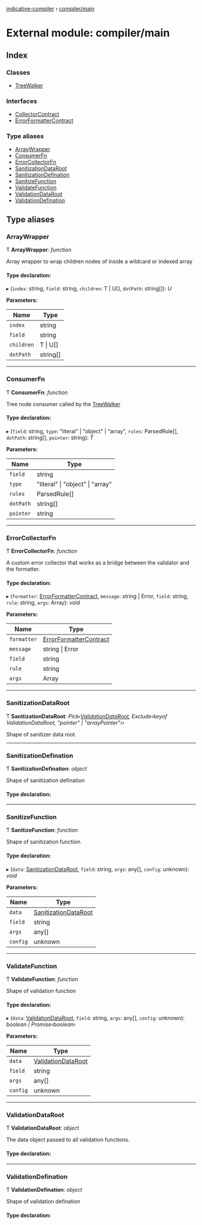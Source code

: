[indicative-compiler](../README.md) › [compiler/main](compiler_main.md)

# External module: compiler/main

## Index

### Classes

* [TreeWalker](../classes/compiler_main.treewalker.md)

### Interfaces

* [CollectorContract](../interfaces/compiler_main.collectorcontract.md)
* [ErrorFormatterContract](../interfaces/compiler_main.errorformattercontract.md)

### Type aliases

* [ArrayWrapper](compiler_main.md#arraywrapper)
* [ConsumerFn](compiler_main.md#consumerfn)
* [ErrorCollectorFn](compiler_main.md#errorcollectorfn)
* [SanitizationDataRoot](compiler_main.md#sanitizationdataroot)
* [SanitizationDefination](compiler_main.md#sanitizationdefination)
* [SanitizeFunction](compiler_main.md#sanitizefunction)
* [ValidateFunction](compiler_main.md#validatefunction)
* [ValidationDataRoot](compiler_main.md#validationdataroot)
* [ValidationDefination](compiler_main.md#validationdefination)

## Type aliases

###  ArrayWrapper

Ƭ **ArrayWrapper**: *function*

Array wrapper to wrap children nodes of inside a wildcard
or indexed array

#### Type declaration:

▸ (`index`: string, `field`: string, `children`: T | U[], `dotPath`: string[]): *U*

**Parameters:**

Name | Type |
------ | ------ |
`index` | string |
`field` | string |
`children` | T &#124; U[] |
`dotPath` | string[] |

___

###  ConsumerFn

Ƭ **ConsumerFn**: *function*

Tree node consumer called by the [TreeWalker](../classes/compiler_main.treewalker.md)

#### Type declaration:

▸ (`field`: string, `type`: "literal" | "object" | "array", `rules`: ParsedRule[], `dotPath`: string[], `pointer`: string): *T*

**Parameters:**

Name | Type |
------ | ------ |
`field` | string |
`type` | "literal" &#124; "object" &#124; "array" |
`rules` | ParsedRule[] |
`dotPath` | string[] |
`pointer` | string |

___

###  ErrorCollectorFn

Ƭ **ErrorCollectorFn**: *function*

A custom error collector that works as a bridge between the validator
and the formatter.

#### Type declaration:

▸ (`formatter`: [ErrorFormatterContract](../interfaces/compiler_main.errorformattercontract.md), `message`: string | Error, `field`: string, `rule`: string, `args`: Array): *void*

**Parameters:**

Name | Type |
------ | ------ |
`formatter` | [ErrorFormatterContract](../interfaces/compiler_main.errorformattercontract.md) |
`message` | string &#124; Error |
`field` | string |
`rule` | string |
`args` | Array |

___

###  SanitizationDataRoot

Ƭ **SanitizationDataRoot**: *Pick‹[ValidationDataRoot](compiler_main.md#validationdataroot), Exclude‹keyof ValidationDataRoot, "pointer" | "arrayPointer"››*

Shape of sanitizer data root.

___

###  SanitizationDefination

Ƭ **SanitizationDefination**: *object*

Shape of sanitization defination

#### Type declaration:

___

###  SanitizeFunction

Ƭ **SanitizeFunction**: *function*

Shape of sanitization function.

#### Type declaration:

▸ (`data`: [SanitizationDataRoot](compiler_main.md#sanitizationdataroot), `field`: string, `args`: any[], `config`: unknown): *void*

**Parameters:**

Name | Type |
------ | ------ |
`data` | [SanitizationDataRoot](compiler_main.md#sanitizationdataroot) |
`field` | string |
`args` | any[] |
`config` | unknown |

___

###  ValidateFunction

Ƭ **ValidateFunction**: *function*

Shape of validation function

#### Type declaration:

▸ (`data`: [ValidationDataRoot](compiler_main.md#validationdataroot), `field`: string, `args`: any[], `config`: unknown): *boolean | Promise‹boolean›*

**Parameters:**

Name | Type |
------ | ------ |
`data` | [ValidationDataRoot](compiler_main.md#validationdataroot) |
`field` | string |
`args` | any[] |
`config` | unknown |

___

###  ValidationDataRoot

Ƭ **ValidationDataRoot**: *object*

The data object passed to all validation functions.

#### Type declaration:

___

###  ValidationDefination

Ƭ **ValidationDefination**: *object*

Shape of validation defination

#### Type declaration:

